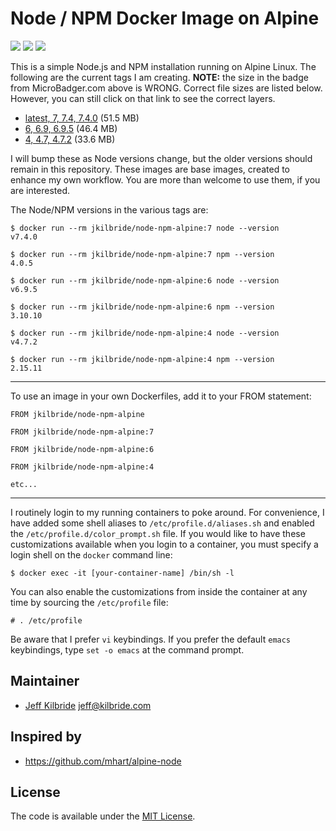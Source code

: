 # Node / NPM Docker Image on Alpine

[![](https://images.microbadger.com/badges/image/jkilbride/node-npm-alpine.svg)](http://microbadger.com/images/jkilbride/node-npm-alpine "Get your own image badge on microbadger.com") [![](https://images.microbadger.com/badges/version/jkilbride/node-npm-alpine.svg)](http://microbadger.com/images/jkilbride/node-npm-alpine "Get your own version badge on microbadger.com") [![](https://images.microbadger.com/badges/license/jkilbride/node-npm-alpine.svg)](http://microbadger.com/images/jkilbride/node-npm-alpine "Get your own license badge on microbadger.com")

This is a simple Node.js and NPM installation running on Alpine Linux. The following are the current tags I am creating. **NOTE:** the size in the badge from MicroBadger.com above is WRONG. Correct file sizes are listed below. However, you can still click on that link to see the correct layers.

- [latest, 7, 7.4, 7.4.0](https://github.com/jeff-kilbride/node-npm-alpine/blob/7/Dockerfile) (51.5 MB)
- [6, 6.9, 6.9.5](https://github.com/jeff-kilbride/node-npm-alpine/blob/6/Dockerfile) (46.4 MB)
- [4, 4.7, 4.7.2](https://github.com/jeff-kilbride/node-npm-alpine/blob/4/Dockerfile) (33.6 MB)

I will bump these as Node versions change, but the older versions should remain in this repository. These images are base images, created to enhance my own workflow. You are more than welcome to use them, if you are interested.

The Node/NPM versions in the various tags are:

```
$ docker run --rm jkilbride/node-npm-alpine:7 node --version
v7.4.0

$ docker run --rm jkilbride/node-npm-alpine:7 npm --version
4.0.5

$ docker run --rm jkilbride/node-npm-alpine:6 node --version
v6.9.5

$ docker run --rm jkilbride/node-npm-alpine:6 npm --version
3.10.10

$ docker run --rm jkilbride/node-npm-alpine:4 node --version
v4.7.2

$ docker run --rm jkilbride/node-npm-alpine:4 npm --version
2.15.11
```
---

To use an image in your own Dockerfiles, add it to your FROM statement:

```
FROM jkilbride/node-npm-alpine

FROM jkilbride/node-npm-alpine:7

FROM jkilbride/node-npm-alpine:6

FROM jkilbride/node-npm-alpine:4

etc...
```

---

I routinely login to my running containers to poke around. For convenience, I have added some shell aliases to `/etc/profile.d/aliases.sh` and enabled the `/etc/profile.d/color_prompt.sh` file. If you would like to have these customizations available when you login to a container, you must specify a login shell on the `docker` command line:

```
$ docker exec -it [your-container-name] /bin/sh -l
```

You can also enable the customizations from inside the container at any time by sourcing the `/etc/profile` file:

```
# . /etc/profile
```

Be aware that I prefer `vi` keybindings. If you prefer the default `emacs` keybindings, type `set -o emacs` at the command prompt.

## Maintainer

- [Jeff Kilbride](https://github.com/jeff-kilbride) jeff@kilbride.com

## Inspired by

- <https://github.com/mhart/alpine-node>

## License

The code is available under the [MIT License](/LICENSE).
